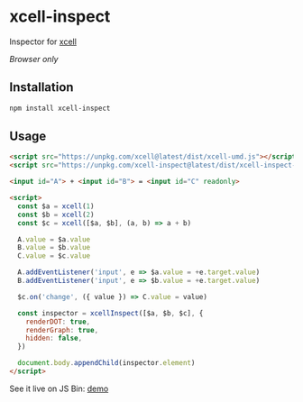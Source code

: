 # xcell-inspect

Inspector for [xcell](https://github.com/tomazy/xcell)

*Browser only*

## Installation

```bash
npm install xcell-inspect
```

## Usage

```html
<script src="https://unpkg.com/xcell@latest/dist/xcell-umd.js"></script>
<script src="https://unpkg.com/xcell-inspect@latest/dist/xcell-inspect-umd.js"></script>

<input id="A"> + <input id="B"> = <input id="C" readonly>

<script>
  const $a = xcell(1)
  const $b = xcell(2)
  const $c = xcell([$a, $b], (a, b) => a + b)

  A.value = $a.value
  B.value = $b.value
  C.value = $c.value

  A.addEventListener('input', e => $a.value = +e.target.value)
  B.addEventListener('input', e => $b.value = +e.target.value)

  $c.on('change', ({ value }) => C.value = value)

  const inspector = xcellInspect([$a, $b, $c], {
    renderDOT: true,
    renderGraph: true,
    hidden: false,
  })

  document.body.appendChild(inspector.element)
</script>
```

See it live on JS Bin: [demo](https://jsbin.com/humeqab/edit?output)

